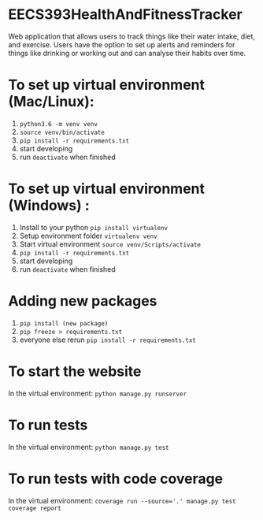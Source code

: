 # EECS393HealthAndFitnessTracker

Web application that allows users to track things like their water intake, diet, and exercise.
Users have the option to set up alerts and reminders for things like drinking or working out and can analyse their habits over time.

# To set up virtual environment (Mac/Linux):
1. `python3.6 -m venv venv`
2.  `source venv/bin/activate`
3.  `pip install -r requirements.txt`
4. start developing
5. run `deactivate` when finished

# To set up virtual environment (Windows) :
1. Install to your python `pip install virtualenv`
2. Setup environment folder `virtualenv venv`
3. Start virtual environment `source venv/Scripts/activate`
4. `pip install -r requirements.txt`
5. start developing
6. run `deactivate` when finished

# Adding new packages
1. `pip install (new package)`
2. `pip freeze > requirements.txt`
3.  everyone else rerun `pip install -r requirements.txt`

# To start the website
In the virtual environment: `python manage.py runserver`

# To run tests
In the virtual environment: `python manage.py test`

# To run tests with code coverage
In the virtual environment: `coverage run --source='.' manage.py test`
                            `coverage report`

